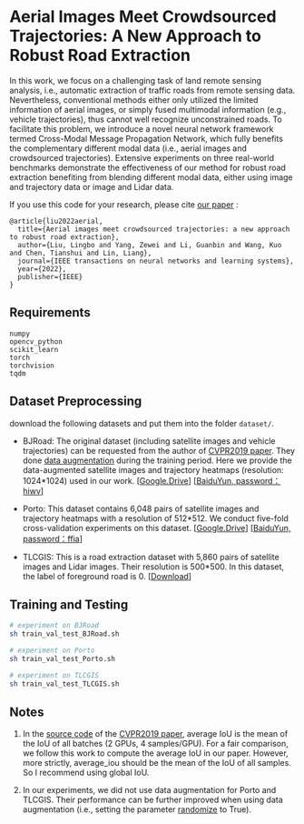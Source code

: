 # Aerial Images Meet Crowdsourced Trajectories: A New Approach to Robust Road Extraction


In this work, we focus on a challenging task of land remote sensing analysis, i.e., automatic extraction of traffic roads from remote sensing data. Nevertheless, conventional methods either only utilized the limited information of aerial images, or simply fused multimodal information (e.g., vehicle trajectories), thus cannot well recognize unconstrained roads. To facilitate this problem, we introduce a novel neural network framework termed Cross-Modal Message Propagation Network, which fully benefits the complementary different modal data (i.e., aerial images and crowdsourced trajectories). Extensive experiments on three real-world benchmarks demonstrate the effectiveness of our method for robust road extraction benefiting from blending different modal data, either using image and trajectory data or image and Lidar data.


If you use this code for your research, please cite [our paper](https://ieeexplore.ieee.org/abstract/document/9696168) :

```
@article{liu2022aerial,
  title={Aerial images meet crowdsourced trajectories: a new approach to robust road extraction},
  author={Liu, Lingbo and Yang, Zewei and Li, Guanbin and Wang, Kuo and Chen, Tianshui and Lin, Liang},
  journal={IEEE transactions on neural networks and learning systems},
  year={2022},
  publisher={IEEE}
}
```
## Requirements
```
numpy
opencv_python
scikit_learn
torch
torchvision
tqdm
```

## Dataset Preprocessing
download the following datasets and put them into the folder  ```dataset/```.
- BJRoad: The original dataset (including satellite images and vehicle trajectories) can be requested from the author of [CVPR2019 paper](https://openaccess.thecvf.com/content_CVPR_2019/papers/Sun_Leveraging_Crowdsourced_GPS_Data_for_Road_Extraction_From_Aerial_Imagery_CVPR_2019_paper.pdf). They done [data augmentation](https://github.com/suniique/Leveraging-Crowdsourced-GPS-Data-for-Road-Extraction-from-Aerial-Imagery/blob/b174045888b9b7daf2c61b03fa6f922048480863/utils/data_loader.py#L57) during the training period. Here we provide the data-augmented satellite images and trajectory heatmaps (resolution: 1024*1024) used in our work. \[[Google.Drive](https://drive.google.com/file/d/1LwTn8_wpsLRBuYW7w6pmxSIhdVNGcze5/view?usp=sharing)\]   \[[BaiduYun, password：hiwv](https://pan.baidu.com/s/1kfbw0SKoQqNoG08mM-KGMA)\]

- Porto: This dataset contains 6,048 pairs of satellite images and trajectory heatmaps with a resolution of 512*512. We conduct five-fold
cross-validation experiments on this dataset. \[[Google.Drive](https://drive.google.com/file/d/1L3uqySCaIwoa-U22LTqKRemxlHhfKZL7/view?usp=sharing)\]   \[[BaiduYun, password：ffia](https://pan.baidu.com/s/1_mkVOnoTr_wxrK00t3Ac5Q)\]

- TLCGIS: This is a  road extraction dataset with 5,860 pairs of satellite images and Lidar images. Their resolution is 500*500. In this dataset, the label of foreground road is 0. \[[Download](  http://ww2.cs.fsu.edu/~parajuli/datasets/fusion_lidar_images_sigspatial18.zip)\]



## Training and Testing
```bash
# experiment on BJRoad
sh train_val_test_BJRoad.sh

# experiment on Porto
sh train_val_test_Porto.sh

# experiment on TLCGIS
sh train_val_test_TLCGIS.sh
```
## Notes
1)  In the [source code](https://github.com/suniique/Leveraging-Crowdsourced-GPS-Data-for-Road-Extraction-from-Aerial-Imagery/blob/master/framework.py#L106) of the [CVPR2019 paper](https://openaccess.thecvf.com/content_CVPR_2019/papers/Sun_Leveraging_Crowdsourced_GPS_Data_for_Road_Extraction_From_Aerial_Imagery_CVPR_2019_paper.pdf), average IoU is the mean of the IoU of all batches (2 GPUs, 4 samples/GPU). For a fair comparison, we follow this work to compute the average IoU in our paper. However, more strictly, average_iou should be the mean of the IoU of all samples. So I recommend using global IoU.

2) In our experiments, we did not use data augmentation for Porto and TLCGIS. Their performance can be further improved when using data augmentation (i.e., setting the parameter [randomize](https://github.com/liulingbo918/CMMPNet/blob/main/utils/data_loader.py#L10) to True).

